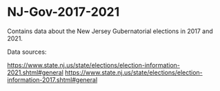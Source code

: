# NJ-Gov-2017-2021

Contains data about the New Jersey Gubernatorial elections in 2017 and 2021.

Data sources:

https://www.state.nj.us/state/elections/election-information-2021.shtml#general
https://www.state.nj.us/state/elections/election-information-2017.shtml#general
